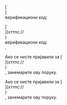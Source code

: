 [<br host>]<br action>верификациони код:<br code>

[<br host>](хттпс://<br host>)<br action>верификациони код:<br code>.

Ако се нисте пријавили за [<br host>](хттпс://<br host>)<br action>, занемарите ову поруку.

Ако се нисте пријавили за [<br host>](хттпс://<br host>)<br action>, занемарите ову поруку.
